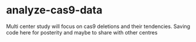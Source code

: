 # analyze-cas9-data
Multi center study will focus on cas9 deletions and their tendencies. Saving code here for posterity and maybe to share with other centres
